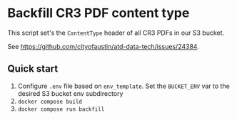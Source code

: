 # Backfill CR3 PDF content type

This script set's the `ContentType` header of all CR3 PDFs in our S3 bucket.

See https://github.com/cityofaustin/atd-data-tech/issues/24384.

## Quick start

1. Configure `.env` file based on `env_template`. Set the `BUCKET_ENV` var to the desired S3 bucket env subdirectory
2. `docker compose build`
3. `docker compose run backfill`
